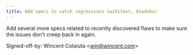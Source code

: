 ```yaml
---
title: Add specs to catch regressions (wikitext, 01ada5a)
---
```


Add several more specs related to recently discovered flaws to make sure the issues don't creep back in again.

Signed-off-by: Wincent Colaiuta &lt;win@wincent.com&gt;
